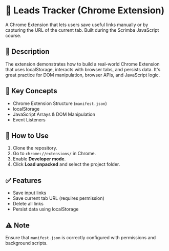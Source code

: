 # 🔗 Leads Tracker (Chrome Extension)

A Chrome Extension that lets users save useful links manually or by capturing the URL of the current tab. Built during the Scrimba JavaScript course.

## 📌 Description

The extension demonstrates how to build a real-world Chrome Extension that uses localStorage, interacts with browser tabs, and persists data. It's great practice for DOM manipulation, browser APIs, and JavaScript logic.

## 🧠 Key Concepts

- Chrome Extension Structure (`manifest.json`)
- localStorage
- JavaScript Arrays & DOM Manipulation
- Event Listeners

## 📂 How to Use

1. Clone the repository.
2. Go to `chrome://extensions/` in Chrome.
3. Enable **Developer mode**.
4. Click **Load unpacked** and select the project folder.

## ✅ Features

- Save input links
- Save current tab URL (requires permission)
- Delete all links
- Persist data using localStorage

## ⚠️ Note

Ensure that `manifest.json` is correctly configured with permissions and background scripts.
